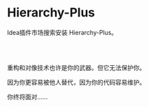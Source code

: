 # Hierarchy-Plus

Idea插件市场搜索安装 Hierarchy-Plus。

<br>

<br>

重构和对像技术也许是你的武器。但它无法保护你。

因为你更容易被他人替代，因为你的代码容易维护。

你终将面对......

